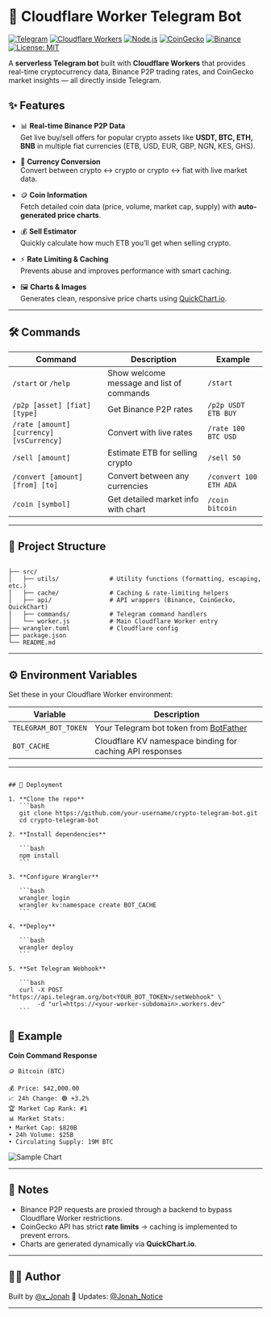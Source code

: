 # 🚀 Cloudflare Worker Telegram Bot

[![Telegram](https://img.shields.io/badge/Telegram-Bot-blue?logo=telegram)](https://t.me/x_Jonah)  [![Cloudflare Workers](https://img.shields.io/badge/Cloudflare-Workers-F38020?logo=cloudflare&logoColor=white)](https://workers.cloudflare.com/)  [![Node.js](https://img.shields.io/badge/Node.js-18.x-green?logo=node.js&logoColor=white)](https://nodejs.org/)  [![CoinGecko](https://img.shields.io/badge/API-CoinGecko-7289DA?logo=coingecko)](https://www.coingecko.com/)  [![Binance](https://img.shields.io/badge/API-Binance-FCD535?logo=binance&logoColor=black)](https://binance.com)  [![License: MIT](https://img.shields.io/badge/License-MIT-yellow.svg)](LICENSE)

A **serverless Telegram bot** built with **Cloudflare Workers** that provides real-time cryptocurrency data, Binance P2P trading rates, and CoinGecko market insights — all directly inside Telegram.


## ✨ Features

- 📊 **Real-time Binance P2P Data**  
  Get live buy/sell offers for popular crypto assets like **USDT, BTC, ETH, BNB** in multiple fiat currencies (ETB, USD, EUR, GBP, NGN, KES, GHS).

- 💱 **Currency Conversion**  
  Convert between crypto ↔ crypto or crypto ↔ fiat with live market data.

- 🪙 **Coin Information**  
  Fetch detailed coin data (price, volume, market cap, supply) with **auto-generated price charts**.

- 💰 **Sell Estimator**  
  Quickly calculate how much ETB you’ll get when selling crypto.

- ⚡ **Rate Limiting & Caching**  
  Prevents abuse and improves performance with smart caching.

- 🖼 **Charts & Images**  
  Generates clean, responsive price charts using [QuickChart.io](https://quickchart.io/).

---

## 🛠️ Commands

| Command | Description | Example |
|---------|-------------|---------|
| `/start` or `/help` | Show welcome message and list of commands | `/start` |
| `/p2p [asset] [fiat] [type]` | Get Binance P2P rates | `/p2p USDT ETB BUY` |
| `/rate [amount] [currency] [vsCurrency]` | Convert with live rates | `/rate 100 BTC USD` |
| `/sell [amount]` | Estimate ETB for selling crypto | `/sell 50` |
| `/convert [amount] [from] [to]` | Convert between any currencies | `/convert 100 ETH ADA` |
| `/coin [symbol]` | Get detailed market info with chart | `/coin bitcoin` |

---

## 📂 Project Structure

```

├── src/
│   ├── utils/              # Utility functions (formatting, escaping, etc.)
│   ├── cache/              # Caching & rate-limiting helpers
│   ├── api/                # API wrappers (Binance, CoinGecko, QuickChart)
│   ├── commands/           # Telegram command handlers
│   └── worker.js           # Main Cloudflare Worker entry
├── wrangler.toml           # Cloudflare config
├── package.json
└── README.md

````

---

## ⚙️ Environment Variables

Set these in your Cloudflare Worker environment:

| Variable | Description |
|----------|-------------|
| `TELEGRAM_BOT_TOKEN` | Your Telegram bot token from [BotFather](https://t.me/BotFather) |
| `BOT_CACHE` | Cloudflare KV namespace binding for caching API responses |

---

````

## 🚀 Deployment

1. **Clone the repo**
   ```bash
   git clone https://github.com/your-username/crypto-telegram-bot.git
   cd crypto-telegram-bot

2. **Install dependencies**

   ```bash
   npm install
   ```

3. **Configure Wrangler**

   ```bash
   wrangler login
   wrangler kv:namespace create BOT_CACHE
   ```

4. **Deploy**

   ```bash
   wrangler deploy
   ```

5. **Set Telegram Webhook**

   ```bash
   curl -X POST "https://api.telegram.org/bot<YOUR_BOT_TOKEN>/setWebhook" \
        -d "url=https://<your-worker-subdomain>.workers.dev"
   ```
````

## 📸 Example

**Coin Command Response**

```
🪙 Bitcoin (BTC)

💰 Price: $42,000.00
📈 24h Change: 🟢 +3.2%
🏆 Market Cap Rank: #1
📊 Market Stats:
• Market Cap: $820B
• 24h Volume: $25B
• Circulating Supply: 19M BTC
```

![Sample Chart](https://quickchart.io/chart/render/zf-123abc)

---

## 📌 Notes

* Binance P2P requests are proxied through a backend to bypass Cloudflare Worker restrictions.
* CoinGecko API has strict **rate limits** → caching is implemented to prevent errors.
* Charts are generated dynamically via **QuickChart.io**.

---

## 👨‍💻 Author

Built by [@x\_Jonah](https://t.me/x_Jonah)
📢 Updates: [@Jonah\_Notice](https://t.me/Jonah_Notice)

---
